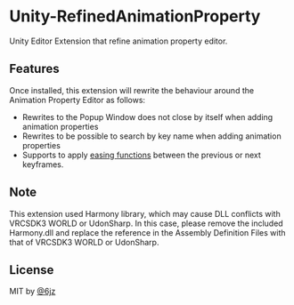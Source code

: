 # Unity-RefinedAnimationProperty

Unity Editor Extension that refine animation property editor.

## Features

Once installed, this extension will rewrite the behaviour around the Animation Property Editor as follows:

- Rewrites to the Popup Window does not close by itself when adding animation properties
- Rewrites to be possible to search by key name when adding animation properties
- Supports to apply [easing functions](https://easings.net/) between the previous or next keyframes.

## Note

This extension used Harmony library, which may cause DLL conflicts with VRCSDK3 WORLD or UdonSharp.
In this case, please remove the included Harmony.dll and replace the reference in the Assembly Definition Files with that of VRCSDK3 WORLD or UdonSharp.

## License

MIT by [@6jz](https://twitter.con/6jz)

